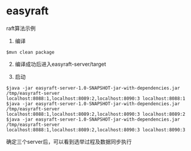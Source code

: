 # easyraft
raft算法示例

1) 编译   
```shell
$mvn clean package
```

2) 编译成功后进入easyraft-server/target

3) 启动   
```shell
$java -jar easyraft-server-1.0-SNAPSHOT-jar-with-dependencies.jar /tmp/easyraft-server localhost:8088:1,localhost:8089:2,localhost:8090:3 localhost:8088:1  
$java -jar easyraft-server-1.0-SNAPSHOT-jar-with-dependencies.jar /tmp/easyraft-server localhost:8088:1,localhost:8089:2,localhost:8090:3 localhost:8089:2   
$java -jar easyraft-server-1.0-SNAPSHOT-jar-with-dependencies.jar /tmp/easyraft-server localhost:8088:1,localhost:8089:2,localhost:8090:3 localhost:8090:3 
```

确定三个server后，可以看到选举过程及数据同步执行

